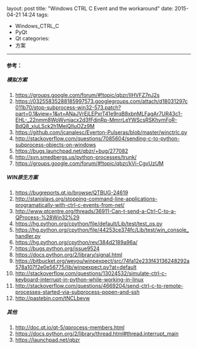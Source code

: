 layout: post
title: "Windows CTRL C Event and the workaround"
date: 2015-04-21 14:24
tags:
- Windows_CTRL_C
- PyQt
- Qt
categories:
- 方案
---


#### 参考：

##### 模拟方案
1. <https://groups.google.com/forum/#!topic/qbzr/IIHVFZ7nJ2s>
2. <https://03255835288185997573.googlegroups.com/attach/d18031297c011b70/stop-subprocess-win32-573.patch?part=0.1&view=1&vt=ANaJVrEjLEPxrT41e9rqB8xbnMLFagAr7UR43c1-EHL-_22nmm8WoWynjacx2d3fFdjnRp-MmrrLeYWScsRSKhymFoR-BdQ8_xiuLSck2h1MeiQIIuOZz9M>
3. <https://github.com/jcanalesc/Everton-Pulseras/blob/master/winctrlc.py>
4. <http://stackoverflow.com/questions/7085604/sending-c-to-python-subprocess-objects-on-windows>
5. <https://bugs.launchpad.net/qbzr/+bug/277082>
6. <http://svn.smedbergs.us/python-processes/trunk/>
7. <https://groups.google.com/forum/#!topic/qbzr/kVi-CgvUzUM>





##### WIN原生方案
1. <https://bugreports.qt.io/browse/QTBUG-24619>
2. <http://stanislavs.org/stopping-command-line-applications-programatically-with-ctrl-c-events-from-net/>
3. <http://www.qtcentre.org/threads/36911-Can-t-send-a-Ctrl-C-to-a-QProcess-%28Win32%29>
4. <https://hg.python.org/cpython/file/default/Lib/test/test_os.py>
5. <https://hg.python.org/cpython/file/44253ce374fc/Lib/test/win_console_handler.py>
6. <https://hg.python.org/cpython/rev/384d2189a96a/>
7. <https://bugs.python.org/issue9524>
8. <https://docs.python.org/2/library/signal.html>
9. <https://bitbucket.org/weyou/winpexpect/src/74fa12e233f43136248292a578a107f2e0e56775/lib/winpexpect.py?at=default>
10. <http://stackoverflow.com/questions/13024532/simulate-ctrl-c-keyboard-interrupt-in-python-while-working-in-linux>
11. <http://stackoverflow.com/questions/4669204/send-ctrl-c-to-remote-processes-started-via-subprocess-popen-and-ssh>
12. <http://pastebin.com/tNCLbevw>


##### 其他
1. <http://doc.qt.io/qt-5/qprocess-members.html>
2. <https://docs.python.org/2/library/thread.html#thread.interrupt_main>
3. <https://launchpad.net/qbzr>
